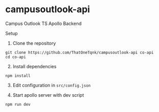 # campusoutlook-api
Campus Outlook TS Apollo Backend

Setup

1. Clone the repository
```
git clone https://github.com/ThatOneTqnk/campusoutlook-api co-api
cd co-api
```

2. Install dependencies
```
npm install
```

3. Edit configuration in `src/config.json`

4. Start apollo server with dev script
```
npm run dev
```


